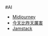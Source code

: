 #AI

- [Midjourney](https://www.midjourney.com)
- [今天比昨天厲害](https://better-than-yesterday.beehiiv.com)
- [Jamstack](https://jamstack.org)